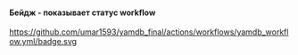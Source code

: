 #### Бейдж - показывает статус workflow
https://github.com/umar1593/yamdb_final/actions/workflows/yamdb_workflow.yml/badge.svg
